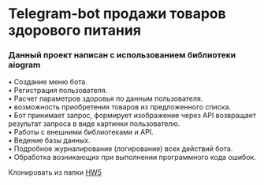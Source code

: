 # Telegram-bot продажи товаров здорового питания

### Данный проект написан с использованием библиотеки **aiogram**  

• Создание меню бота.  
• Регистрация пользователя.  
• Расчет параметров здоровья по данным пользователя.  
• возможность приобретения товаров из предложенного списка.   
• Бот принимает запрос, формирует изображение через API возвращает результат запроса в виде картинки пользователю.  
• Работы с внешними библиотеками и API.  
• Ведение базы данных.  
• Подробное журналирование (логирование) всех действий бота.  
• Обработка возникающих при выполнении программного кода ошибок. 


Клонировать из папки [HW5](https://github.com/Topotun77/tg-bot/tree/master/HW5)
